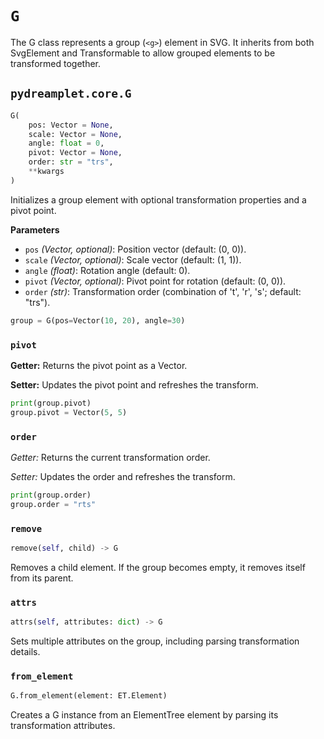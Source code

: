 # `G`

The G class represents a group (`<g>`) element in SVG. It inherits from both SvgElement and Transformable to allow grouped elements to be transformed together.

## <span class=class></span>`pydreamplet.core.G`

```py
G(
    pos: Vector = None,
    scale: Vector = None,
    angle: float = 0,
    pivot: Vector = None,
    order: str = "trs",
    **kwargs
)
```

Initializes a group element with optional transformation properties and a pivot point.

<span class="param">**Parameters**</span>

- `pos` *(Vector, optional)*: Position vector (default: (0, 0)).
- `scale` *(Vector, optional)*: Scale vector (default: (1, 1)).
- `angle` *(float)*: Rotation angle (default: 0).
- `pivot` *(Vector, optional)*: Pivot point for rotation (default: (0, 0)).
- `order` *(str)*: Transformation order (combination of 't', 'r', 's'; default: "trs").

```py
group = G(pos=Vector(10, 20), angle=30)
```

### <span class="prop"></span>`pivot`

**Getter:** Returns the pivot point as a Vector.

**Setter:** Updates the pivot point and refreshes the transform.

```py
print(group.pivot)
group.pivot = Vector(5, 5)
```

### <span class="prop"></span>`order`

*Getter:* Returns the current transformation order.

*Setter:* Updates the order and refreshes the transform.

```py
print(group.order)
group.order = "rts"
```

### <span class="meth"></span>`remove`

```py
remove(self, child) -> G
```

Removes a child element. If the group becomes empty, it removes itself from its parent.

### <span class="meth"></span>`attrs`

```py
attrs(self, attributes: dict) -> G
```

Sets multiple attributes on the group, including parsing transformation details.

### <span class="meth"></span>`from_element`

```py
G.from_element(element: ET.Element)
```

Creates a G instance from an ElementTree element by parsing its transformation attributes.